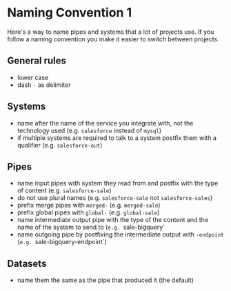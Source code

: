 # Naming Convention 1

Here's a way to name pipes and systems that a lot of projects use. If you follow a naming convention you make it easier to switch between projects.

## General rules
- lower case
- dash `-` as delimiter

## Systems
- name after the name of the service you integrate with, not the technology used (e.g. `salesforce` instead of `mysql`)
- if multiple systems are required to talk to a system postfix them with a qualifier (e.g. `salesforce-out`)

## Pipes
- name input pipes with system they read from and postfix with the type of content (e.g. `salesforce-sale`) 
- do not use plural names (e.g. `salesforce-sale` not `salesforce-sales`)
- prefix merge pipes with `merged-` (e.g. `merged-sale`)
- prefix global pipes with `global-` (e.g. `global-sale`)
- name intermediate output pipe with the type of the content and the name of the system to send to (`e.g. `sale-bigquery`
- name outgoing pipe by postfixing the intermediate output with `-endpoint` (`e.g. `sale-bigquery-endpoint`)

## Datasets
- name them the same as the pipe that produced it (the default)